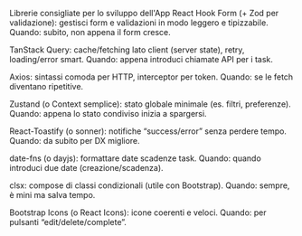Librerie consigliate per lo sviluppo dell'App
React Hook Form (+ Zod per validazione): gestisci form e validazioni in modo leggero e tipizzabile.
Quando: subito, non appena il form cresce.

TanStack Query: cache/fetching lato client (server state), retry, loading/error smart.
Quando: appena introduci chiamate API per i task.

Axios: sintassi comoda per HTTP, interceptor per token.
Quando: se le fetch diventano ripetitive.

Zustand (o Context semplice): stato globale minimale (es. filtri, preferenze).
Quando: appena lo stato condiviso inizia a spargersi.

React-Toastify (o sonner): notifiche “success/error” senza perdere tempo.
Quando: da subito per DX migliore.

date-fns (o dayjs): formattare date scadenze task.
Quando: quando introduci due date (creazione/scadenza).

clsx: compose di classi condizionali (utile con Bootstrap).
Quando: sempre, è mini ma salva tempo.

Bootstrap Icons (o React Icons): icone coerenti e veloci.
Quando: per pulsanti “edit/delete/complete”.